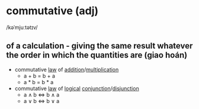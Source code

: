 # commutative (adj)

/kəˈmjuːtətɪv/

## of a calculation - giving the same result whatever the order in which the quantities are (giao hoán)

- commutative [law](law-n.md#a-scientific-rule-that-somebody-has-stated-to-explain-a-natural-process) of [addition](addition-n.md#a-process-of-adding-two-or-more-numbers-together-to-find-their-total)/[multiplication](multiplication-n.md#the-act-or-process-of-multiplying-numbers)
  - a + b = b + a
  - a * b = b * a
- commutative [law](law-n.md#a-scientific-rule-that-somebody-has-stated-to-explain-a-natural-process) of [logical](logical-adj.md#following-or-able-to-follow-the-rules-of-logic-in-which-ideas-or-facts-are-based-on-other-true-ideas-or-facts) [conjunction](conjunction-n.md#a-combination-of-events-etc-that-causes-a-particular-result)/[disjunction](disjunction-n.md#a-different-between-two-things-that-you-would-expect-to-be-in-agreement-with-each-other)
  - a &#x2227; b &#x21D4; b &#x2227; a
  - a &#x2228; b &#x21D4; b &#x2228; a